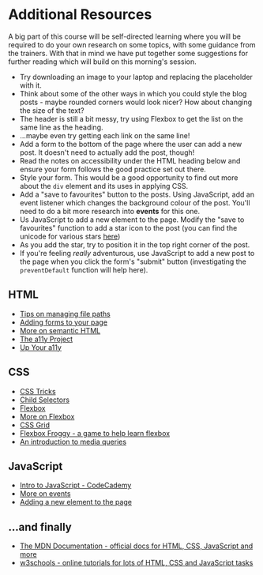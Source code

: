 # Additional Resources

A big part of this course will be self-directed learning where you will be required to do your own research on some topics, with some guidance from the trainers. With that in mind we have put together some suggestions for further reading which will build on this morning's session. 

- Try downloading an image to your laptop and replacing the placeholder with it.
- Think about some of the other ways in which you could style the blog posts - maybe rounded corners would look nicer? How about changing the size of the text?
- The header is still a bit messy, try using Flexbox to get the list on the same line as the heading.
- ...maybe even try getting each link on the same line!
- Add a form to the bottom of the page where the user can add a new post. It doesn't need to actually add the post, though!
- Read the notes on accessibility under the HTML heading below and ensure your form follows the good practice set out there.
- Style your form. This would be a good opportunity to find out more about the `div` element and its uses in applying CSS.
- Add a "save to favourites" button to the posts. Using JavaScript, add an event listener which changes the background colour of the post. You'll need to do a bit more research into **events** for this one.
- Us JavaScript to add a new element to the page. Modify the "save to favourites" function to add a star icon to the post (you can find the unicode for various stars [here](https://unicode-table.com/en/sets/star-symbols/))
- As you add the star, try to position it in the top right corner of the post.
- If you're feeling *really* adventurous, use JavaScript to add a new post to the page when you click the form's "submit" button (investigating the `preventDefault` function will help here).


## HTML

- [Tips on managing file paths](https://www.w3schools.com/html/html_filepaths.asp)
- [Adding forms to your page](https://www.w3schools.com/html/html_forms.asp)
- [More on semantic HTML](https://www.freecodecamp.org/news/semantic-html5-elements/)
- [The a11y Project](https://www.a11yproject.com/)
- [Up Your a11y](https://www.upyoura11y.com/)

## CSS

- [CSS Tricks](https://css-tricks.com)
- [Child Selectors](https://css-tricks.com/child-and-sibling-selectors/)
- [Flexbox](https://css-tricks.com/snippets/css/a-guide-to-flexbox/)
- [More on Flexbox](https://developer.mozilla.org/en-US/docs/Web/CSS/CSS_Flexible_Box_Layout/Basic_Concepts_of_Flexbox)
- [CSS Grid](https://css-tricks.com/snippets/css/complete-guide-grid/)
- [Flexbox Froggy - a game to help learn flexbox](https://flexboxfroggy.com/)
- [An introduction to media queries](https://css-tricks.com/a-complete-guide-to-css-media-queries/)

## JavaScript

- [Intro to JavaScript - CodeCademy](https://www.codecademy.com/learn/introduction-to-javascript)
- [More on events](https://flaviocopes.com/javascript-events/)
- [Adding a new element to the page](https://www.w3schools.com/js/js_htmldom_nodes.asp)


## ...and finally

- [The MDN Documentation - official docs for HTML, CSS, JavaScript and more](https://developer.mozilla.org/en-US/)
- [w3schools - online tutorials for lots of HTML, CSS and JavaScript tasks](https://www.w3schools.com/)